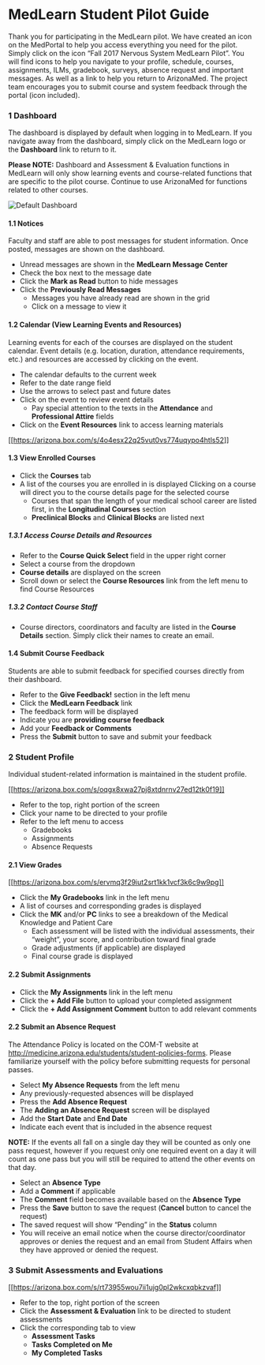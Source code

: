# MedLearn Student Pilot Guide
Thank you for participating in the MedLearn pilot.  We have created an icon on the MedPortal to help you access everything you need for the pilot.  Simply click on the icon “Fall 2017 Nervous System MedLearn Pilot”.  You will find icons to help you navigate to your profile, schedule, courses, assignments, ILMs, gradebook, surveys, absence request and important messages.  As well as a link to help you return to ArizonaMed.  The project team encourages you to submit course and system feedback through the portal (icon included).

### 1  Dashboard
The dashboard is displayed by default when logging in to MedLearn.  If you navigate away from the dashboard, simply click on the MedLearn logo or the **Dashboard** link to return to it.

**Please NOTE:**  Dashboard and Assessment & Evaluation functions in MedLearn will only show learning events and course-related functions that are specific to the pilot course.  Continue to use ArizonaMed for functions related to other courses.

![Default Dashboard](https://dl.boxcloud.com/api/2.0/internal_files/216428307696/versions/228701404656/representations/png_paged_2048x2048/content/1.png?access_token=1!yZxDpqNMduvapZ-bwPUC-vVUvT-5uHXfm4shR96gsS8k5p9aFm2ggM0ec84XSOrHM021dRAIza9lTu_z9iWSLv_pA138q84M2Wwn20kqE8jj43GokLr2mwlyRwWkrm37fuk641_RhzvQjxHgvmCQJL3ZDOMNqU7RqE0m_A62lYcDmSNvgrBn7kn0x-TU4H7o2IzwPXyou8TMb7EFb_RKYMSaWNVSRRn_J0z7LjVsjRGPIKBl2NB90JAEkqC8ukc8J1QanGfkBcqluoNhpTX_18agEFqd8vZyBftXWHPUJMOgH_nX7seD54Goi5Hoc6jqAPfcNQwUG5FGomahQNf2S3D6Cufd7ax_Ap1dcSyj1vmj96rXKf_09ms9LNV805pu7fP5uhhEF1yOWg-a&box_client_name=box-content-preview&box_client_version=1.6.2)

#### 1.1 Notices
Faculty and staff are able to post messages for student information.  Once posted, messages are shown on the dashboard.

* Unread messages are shown in the **MedLearn Message Center**
* Check the box next to the message date
* Click the **Mark as Read** button to hide messages
* Click the **Previously Read Messages**
  * Messages you have already read are shown in the grid
  * Click on a message to view it

#### 1.2 Calendar (View Learning Events and Resources)
Learning events for each of the courses are displayed on the student calendar.  Event details (e.g. location, duration, attendance requirements, etc.) and resources are accessed by clicking on the event.  

* The calendar defaults to the current week
* Refer to the date range field
* Use the arrows to select past and future dates
* Click on the event to review event details
  * Pay special attention to the texts in the **Attendance** and **Professional Attire** fields
* Click on the **Event Resources** link to access learning materials

[[https://arizona.box.com/s/4o4esx22q25vut0vs774uqypo4htls52]]

#### 1.3 View Enrolled Courses
* Click the **Courses** tab
* A list of the courses you are enrolled in is displayed Clicking on a course will direct you to the course details page for the selected course
  * Courses that span the length of your medical school career are listed first, in the **Longitudinal Courses** section
  * **Preclinical Blocks** and **Clinical Blocks** are listed next

##### _1.3.1 Access Course Details and Resources_
* Refer to the **Course Quick Select** field in the upper right corner
* Select a course from the dropdown
* **Course details** are displayed on the screen
* Scroll down or select the **Course Resources** link from the left menu to find Course Resources

##### _1.3.2 Contact Course Staff_
* Course directors, coordinators and faculty are listed in the **Course Details** section.  Simply click their names to create an email.

#### 1.4 Submit Course Feedback
Students are able to submit feedback for specified courses directly from their dashboard.

* Refer to the **Give Feedback!** section in the left menu
* Click the **MedLearn Feedback** link
* The feedback form will be displayed
* Indicate you are **providing course feedback**
* Add your **Feedback or Comments**
* Press the **Submit** button to save and submit your feedback

### 2  Student Profile
Individual student-related information is maintained in the student profile.

[[https://arizona.box.com/s/oqgx8xwa27pj8xtdnrnv27ed12tk0f19]]

* Refer to the top, right portion of the screen
* Click your name to be directed to your profile
* Refer to the left menu to access
  * Gradebooks
  * Assignments
  * Absence Requests

#### 2.1 View Grades

[[https://arizona.box.com/s/ervmq3f29iut2srt1kk1vcf3k6c9w9pg]]

* Click the **My Gradebooks** link in the left menu
* A list of courses and corresponding grades is displayed
* Click the **MK** and/or **PC** links to see a breakdown of the Medical Knowledge and Patient Care
  * Each assessment will be listed with the individual assessments, their “weight”, your score, and contribution toward final grade
  * Grade adjustments (if applicable) are displayed
  * Final course grade is displayed

#### 2.2 Submit Assignments
* Click the **My Assignments** link in the left menu
* Click the **+ Add File** button to upload your completed assignment
* Click the **+ Add Assignment Comment** button to add relevant comments

#### 2.2 Submit an Absence Request
The Attendance Policy is located on the COM-T website at http://medicine.arizona.edu/students/student-policies-forms. Please familiarize yourself with the policy before submitting requests for personal passes.   
* Select **My Absence Requests** from the left menu
* Any previously-requested absences will be displayed
* Press the **Add Absence Request**
* The **Adding an Absence Request** screen will be displayed
* Add the **Start Date** and **End Date**
* Indicate each event that is included in the absence request

**NOTE:**  If the events all fall on a single day they will be counted as only one pass request, however if you request only one required event on a day it will count as one pass but you will still be required to attend the other events on that day.

* Select an **Absence Type**
* Add a **Comment** if applicable
* The **Comment** field becomes available based on the **Absence Type**
* Press the **Save** button to save the request (**Cancel** button to cancel the request)
* The saved request will show “Pending” in the **Status** column
* You will receive an email notice when the course director/coordinator approves or denies the request and an email from Student Affairs when they have approved or denied the request.

### 3  Submit Assessments and Evaluations

[[https://arizona.box.com/s/rt73955wou7ii1ujg0pl2wkcxqbkzvaf]]

* Refer to the top, right portion of the screen
* Click the **Assessment & Evaluation** link to be directed to student assessments
* Click the corresponding tab to view
  * **Assessment Tasks**
  * **Tasks Completed on Me**
  * **My Completed Tasks**
